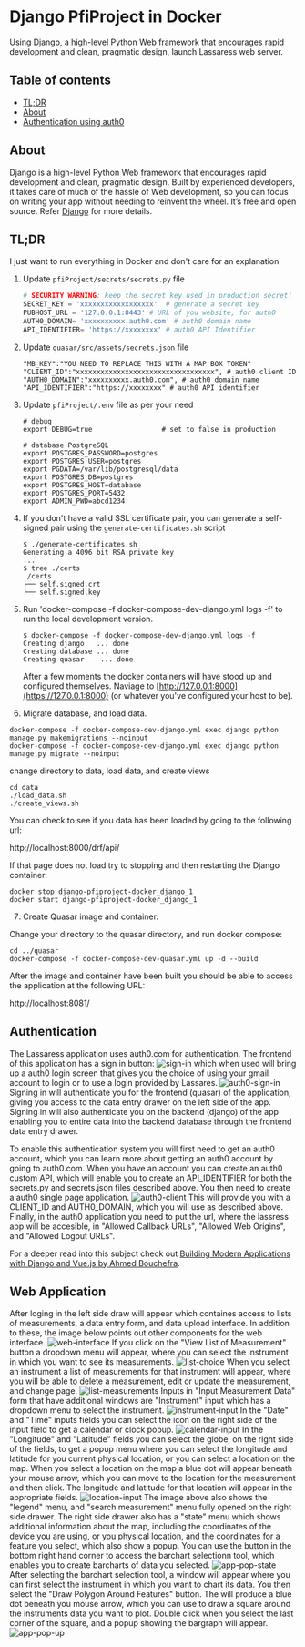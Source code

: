 # Django PfiProject in Docker

Using Django, a high-level Python Web framework that encourages rapid development and clean, pragmatic design, launch Lassaress web server.

## Table of contents

 - [TL;DR](#tldr)
 - [About](#about)
 - [Authentication using auth0](#auth)

## <a name="about"></a>About
Django is a high-level Python Web framework that encourages rapid development and clean, pragmatic design. Built by experienced developers, it takes care of much of the hassle of Web development, so you can focus on writing your app without needing to reinvent the wheel. It’s free and open source. Refer [Django](https://www.djangoproject.com/) for more details.

## <a name="tldr"></a>TL;DR
 I just want to run everything in Docker and don't care for an explanation

 1. Update `pfiProject/secrets/secrets.py` file 

     ```python
     # SECURITY WARNING: keep the secret key used in production secret!
     SECRET_KEY = 'xxxxxxxxxxxxxxxxxx'  # generate a secret key
     PUBHOST_URL = '127.0.0.1:8443' # URL of you website, for auth0
     AUTH0_DOMAIN= 'xxxxxxxxxx.auth0.com' # auth0 domain name
     API_IDENTIFIER= 'https://xxxxxxxx' # auth0 API Identifier
     ```
 1. Update `quasar/src/assets/secrets.json` file

     ```quasar
     "MB_KEY":"YOU NEED TO REPLACE THIS WITH A MAP BOX TOKEN"
     "CLIENT_ID":"xxxxxxxxxxxxxxxxxxxxxxxxxxxxxxxxxx", # auth0 client ID
     "AUTH0_DOMAIN":"xxxxxxxxxx.auth0.com", # auth0 domain name
     "API_IDENTIFIER":"https://xxxxxxxx" # auth0 API identifier
    ```
 3. Update `pfiProject/.env` file as per your need 

     ```
     # debug
     export DEBUG=true                 # set to false in production

     # database PostgreSQL
     export POSTGRES_PASSWORD=postgres
     export POSTGRES_USER=postgres
     export PGDATA=/var/lib/postgresql/data
     export POSTGRES_DB=postgres
     export POSTGRES_HOST=database
     export POSTGRES_PORT=5432
     export ADMIN_PWD=abcd1234!
     ```
 4. If you don't have a valid SSL certificate pair, you can generate a self-signed pair using the `generate-certificates.sh` script

     ```console
     $ ./generate-certificates.sh
     Generating a 4096 bit RSA private key
     ...
     $ tree ./certs
     ./certs
     ├── self.signed.crt
     └── self.signed.key
     ```
 5. Run 'docker-compose -f docker-compose-dev-django.yml logs -f' to run the local development version.

     ```console
     $ docker-compose -f docker-compose-dev-django.yml logs -f
     Creating django   ... done
     Creating database ... done
     Creating quasar    ... done
     ```
    After a few moments the docker containers will have stood up and configured themselves.
 Naviage to [http://127.0.0.1:8000](https://127.0.0.1:8000) (or whatever you've configured your host to be).
 
  6. Migrate database, and load data.
  
  ```console
  docker-compose -f docker-compose-dev-django.yml exec django python manage.py makemigrations --noinput
  docker-compose -f docker-compose-dev-django.yml exec django python manage.py migrate --noinput
  ```
  
  change directory to data, load data, and create views
  
  ```console
  cd data
  ./load_data.sh
  ./create_views.sh 
  ```
  
  You can check to see if you data has been loaded by going to the following url:
  
  http://localhost:8000/drf/api/
  
  If that page does not load try to stopping and then restarting the Django container:
  
  ```console
  docker stop django-pfiproject-docker_django_1
  docker start django-pfiproject-docker_django_1
  ```
  
  7. Create Quasar image and container.
  
  Change your directory to the quasar directory, and run docker compose:
  
  ```console
  cd ../quasar
  docker-compose -f docker-compose-dev-quasar.yml up -d --build    
  ```
    
  After the image and container have been built you should be able to access the application at the following URL:
  
  http://localhost:8081/

## <a name="auth"></a>Authentication

The Lassaress application uses auth0.com for authentication. The frontend of this application has a sign in button: 
![sign-in](../../master/images/LassaresAppNotLoggedIn.png) 
which when used will bring up a auth0 login screen that gives you the choice of using your gmail account to login or to use a login provided by Lassares. 
![auth0-sign-in](../../master/images/auth0-sign-in.png)
Signing in will authenticate you for the frontend (quasar) of the application, giving you access to the data entry drawer on the left side of the app. Signing in will also authenticate you on the backend (django) of the app enabling you to entire data into the backend database through the frontend data entry drawer. 

To enable this authentication system you will first need to get an auth0 account, which you can learn more about getting an auth0 account by going to auth0.com. When you have an account you can create an auth0 custom API, which will enable you to create an API_IDENTIFIER for both the secrets.py and secrets.json files described above. You then need to create a auth0 single page application. 
![auth0-client](../../master/images/auth0-client.png)
This will provide you with a CLIENT_ID and AUTH0_DOMAIN, which you will use as described above. Finally, in the auth0 application you need to put the url, where the lassress app will be accesible, in "Allowed Callback URLs", "Allowed Web Origins", and "Allowed Logout URLs". 

For a deeper read into this subject check out [Building Modern Applications with Django and Vue.js by Ahmed Bouchefra](https://auth0.com/blog/building-modern-applications-with-django-and-vuejs/).

## <a name="webapp"></a>Web Application

After loging in the left side draw will appear which containes access to lists of measurements, a data entry form, and data upload interface. In addition to these, the image below points out other components for the web interface.
![web-interface](../../master/images/LassaresApp.png)
If you click on the "View List of Measurement" button a dropdown menu will appear, where you can select the instrument in which you want to see its measurements.
![list-choice](../../master/images/LassaresAppListChoice.png)
When you select an instrument a list of measurements for that instrument will appear, where you will be able to delete a measurement, edit or update the measurement, and change page.
![list-measurements](../../master/images/LassaresAppListMeasurements.png)
Inputs in "Input Measurement Data" form that have additional windows are "Instrument" input which has a dropdown menu to select the instrument.
![instrument-input](../../master/images/LassaresAppInstrument.png)
In the "Date" and "Time" inputs fields you can select the icon on the right side of the input field to get a calendar or clock popup.
![calendar-input](../../master/images/LassaresAppCalendar.png)
In the "Longitude" and "Latitude" fields you can select the globe, on the right side of the fields, to get a popup menu where you can select the longitude and latitude for you current physical location, or you can select a location on the map. When you select a location on the map a blue dot will appear beneath your mouse arrow, which you can move to the location for the measurement and then click. The longitude and latitude for that location will appear
in the appropriate fields.
![location-input](../../master/images/LassaresAppLegendSearchLocation.png)
The image above also shows the "legend" menu, and "search measurement" menu fully opened on the right side drawer.
The right side drawer also has a "state" menu which shows additional information about the map, including the coordinates of the device you are using, or you physical location, and the coordinates for a feature you select, which also show a popup. You can use the button in the bottom right hand corner to access the barchart selectionn tool, which enables you to create barcharts of data you selected.
![app-pop-state](../../master/images/LassaresAppPopState.png)
After selecting the barchart selection tool, a window will appear where you can first select the instrument in which you want to chart its data. You then select the "Draw Polygon Around Features" button. The will produce a blue dot beneath you mouse arrow, which you can use to draw a square around the instruments data you want to plot. Double click when you select the last corner of the square, and a popup showing the bargraph will appear.
![app-pop-up](../../master/images/LassaresAppPopUp.png)
